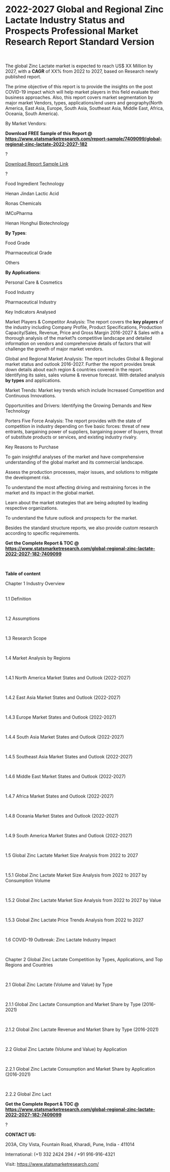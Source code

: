 <h1>2022-2027 Global and Regional Zinc Lactate Industry Status and Prospects Professional Market Research Report Standard Version</h1><br/><p>The global Zinc Lactate market is expected to reach US$ XX Million by 2027, with a <strong>CAGR</strong> of XX% from 2022 to 2027, based on Research newly published report.</p>
 
 
 
 <p>The prime objective of this report is to provide the insights on the post COVID-19 impact which will help market players in this field evaluate their business approaches. Also, this report covers market segmentation by major market Vendors, types, applications/end users and geography(North America, East Asia, Europe, South Asia, Southeast Asia, Middle East, Africa, Oceania, South America).</p>
 
 
 
 <p>By Market Vendors:</p>
 
 
 
 <div><b>Download FREE Sample of this Report @ <a href="https://www.statsmarketresearch.com/download-free-sample/7409099/global-regional-zinc-lactate-2022-2027-182">https://www.statsmarketresearch.com/report-sample/7409099/global-regional-zinc-lactate-2022-2027-182</a></b></div>
 
 
 
 <p>? </p>
 
 
 
 <p><a href="https://www.statsmarketresearch.com/download-free-sample/7409099/global-regional-zinc-lactate-2022-2027-182">Download Report Sample Link</a></p>
 
 
 
 <p>? </p>
 
 
 
 <p>Food Ingredient Technology</p>
 
 
 
 <p>Henan Jindan Lactic Acid</p>
 
 
 
 <p>Ronas Chemicals</p>
 
 
 
 <p>IMCoPharma</p>
 
 
 
 <p>Henan Honghui Biotechnology</p>
 
 
 
 <p><strong>By Types</strong>:</p>
 
 
 
 <p>Food Grade</p>
 
 
 
 <p>Pharmaceutical Grade</p>
 
 
 
 <p>Others</p>
 
 
 
 <p><strong><strong>By Applications</strong></strong>:</p>
 
 
 
 <p>Personal Care & Cosmetics</p>
 
 
 
 <p>Food Industry</p>
 
 
 
 <p>Pharmaceutical Industry</p>
 
 
 
 <p>Key Indicators Analysed</p>
 
 
 
 <p>Market Players & Competitor Analysis: The report covers the <strong>key players</strong> of the industry including Company Profile, Product Specifications, Production Capacity/Sales, Revenue, Price and Gross Margin 2016-2027 & Sales with a thorough analysis of the market?s competitive landscape and detailed information on vendors and comprehensive details of factors that will challenge the growth of major market vendors.</p>
 
 
 
 <p>Global and Regional Market Analysis: The report includes Global & Regional market status and outlook 2016-2027. Further the report provides break down details about each region & countries covered in the report. Identifying its sales, sales volume & revenue forecast. With detailed analysis <strong>by types</strong> and applications.</p>
 
 
 
 <p>Market Trends: Market key trends which include Increased Competition and Continuous Innovations.</p>
 
 
 
 <p>Opportunities and Drivers: Identifying the Growing Demands and New Technology</p>
 
 
 
 <p>Porters Five Force Analysis: The report provides with the state of competition in industry depending on five basic forces: threat of new entrants, bargaining power of suppliers, bargaining power of buyers, threat of substitute products or services, and existing industry rivalry.</p>
 
 
 
 <p>Key Reasons to Purchase</p>
 
 
 
 <p>To gain insightful analyses of the market and have comprehensive understanding of the global market and its commercial landscape.</p>
 
 
 
 <p>Assess the production processes, major issues, and solutions to mitigate the development risk.</p>
 
 
 
 <p>To understand the most affecting driving and restraining forces in the market and its impact in the global market.</p>
 
 
 
 <p>Learn about the market strategies that are being adopted by leading respective organizations.</p>
 
 
 
 <p>To understand the future outlook and prospects for the market.</p>
 
 
 
 <p>Besides the standard structure reports, we also provide custom research according to specific requirements.</p>
 
 
 
 <div><b>Get the Complete Report & TOC @ <a href="https://www.statsmarketresearch.com/global-regional-zinc-lactate-2022-2027-182-7409099">https://www.statsmarketresearch.com/global-regional-zinc-lactate-2022-2027-182-7409099</a></b></div>
 
 
 
 <p><br />
 
 <b>Table of content</b></p>
 
 
 
 <p>Chapter 1 Industry Overview<br />
 
 <br />
 
 1.1 Definition<br />
 
 <br />
 
 1.2 Assumptions<br />
 
 <br />
 
 1.3 Research Scope<br />
 
 <br />
 
 1.4 Market Analysis by Regions<br />
 
 <br />
 
 1.4.1 North America Market States and Outlook (2022-2027)<br />
 
 <br />
 
 1.4.2 East Asia Market States and Outlook (2022-2027)<br />
 
 <br />
 
 1.4.3 Europe Market States and Outlook (2022-2027)<br />
 
 <br />
 
 1.4.4 South Asia Market States and Outlook (2022-2027)<br />
 
 <br />
 
 1.4.5 Southeast Asia Market States and Outlook (2022-2027)<br />
 
 <br />
 
 1.4.6 Middle East Market States and Outlook (2022-2027)<br />
 
 <br />
 
 1.4.7 Africa Market States and Outlook (2022-2027)<br />
 
 <br />
 
 1.4.8 Oceania Market States and Outlook (2022-2027)<br />
 
 <br />
 
 1.4.9 South America Market States and Outlook (2022-2027)<br />
 
 <br />
 
 1.5 Global Zinc Lactate Market Size Analysis from 2022 to 2027<br />
 
 <br />
 
 1.5.1 Global Zinc Lactate Market Size Analysis from 2022 to 2027 by Consumption Volume<br />
 
 <br />
 
 1.5.2 Global Zinc Lactate Market Size Analysis from 2022 to 2027 by Value<br />
 
 <br />
 
 1.5.3 Global Zinc Lactate Price Trends Analysis from 2022 to 2027<br />
 
 <br />
 
 1.6 COVID-19 Outbreak: Zinc Lactate Industry Impact<br />
 
 <br />
 
 Chapter 2 Global Zinc Lactate Competition by Types, Applications, and Top Regions and Countries<br />
 
 <br />
 
 2.1 Global Zinc Lactate (Volume and Value) by Type<br />
 
 <br />
 
 2.1.1 Global Zinc Lactate Consumption and Market Share by Type (2016-2021)<br />
 
 <br />
 
 2.1.2 Global Zinc Lactate Revenue and Market Share by Type (2016-2021)<br />
 
 <br />
 
 2.2 Global Zinc Lactate (Volume and Value) by Application<br />
 
 <br />
 
 2.2.1 Global Zinc Lactate Consumption and Market Share by Application (2016-2021)<br />
 
 <br />
 
 2.2.2 Global Zinc Lact</p>
 
 
 
 <div><b>Get the Complete Report & TOC @ <a href="https://www.statsmarketresearch.com/global-regional-zinc-lactate-2022-2027-182-7409099">https://www.statsmarketresearch.com/global-regional-zinc-lactate-2022-2027-182-7409099</a></b></div>
 
 
 
 <p>? </p>
 
 
 
 <p><b>CONTACT US:</b><br />
 
 203A, City Vista, Fountain Road, Kharadi, Pune, India - 411014<br />
 
 International: (+1) 332 2424 294 / +91 916-916-4321<br />
 
 Visit: <a href="https://www.statsmarketresearch.com/">https://www.statsmarketresearch.com/</a></p>